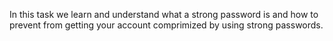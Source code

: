 In this task we learn and understand what a strong password is and how to prevent from getting your account comprimized by using strong passwords.
